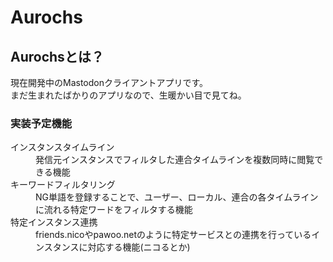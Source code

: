 Aurochs
===============================

Aurochsとは？
-------------------------------
現在開発中のMastodonクライアントアプリです。  
まだ生まれたばかりのアプリなので、生暖かい目で見てね。

### 実装予定機能
<dl>
  <dt>インスタンスタイムライン</dt>
  <dd>発信元インスタンスでフィルタした連合タイムラインを複数同時に閲覧できる機能  </dd>
  <dt>キーワードフィルタリング</dt>
  <dd>NG単語を登録することで、ユーザー、ローカル、連合の各タイムラインに流れる特定ワードをフィルタする機能</dd>
  <dt>特定インスタンス連携</dt>
  <dd>friends.nicoやpawoo.netのように特定サービスとの連携を行っているインスタンスに対応する機能(ニコるとか)</dd>
</dl>
